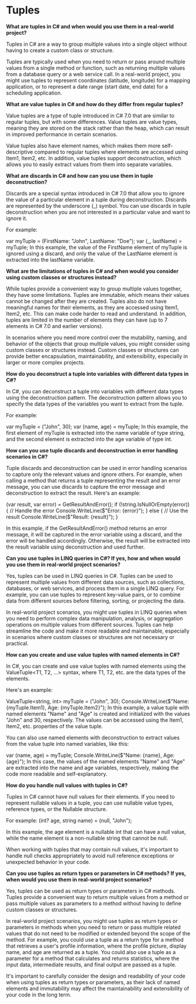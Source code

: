 # Tuples

**What are tuples in C# and when would you use them in a real-world project?**

Tuples in C# are a way to group multiple values into a single object without having to create a custom class or structure.

Tuples are typically used when you need to return or pass around multiple values from a single method or function, such as returning 
multiple values from a database query or a web service call. In a real-world project, you might use tuples to represent coordinates 
(latitude, longitude) for a mapping application, or to represent a date range (start date, end date) for a scheduling application.

**What are value tuples in C# and how do they differ from regular tuples?**

Value tuples are a type of tuple introduced in C# 7.0 that are similar to regular tuples, but with some differences. Value tuples are value types,
meaning they are stored on the stack rather than the heap, which can result in improved performance in certain scenarios.

Value tuples also have element names, which makes them more self-descriptive compared to regular tuples where elements are accessed using Item1, 
Item2, etc. In addition, value tuples support deconstruction, which allows you to easily extract values from them into separate variables.

**What are discards in C# and how can you use them in tuple deconstruction?**

Discards are a special syntax introduced in C# 7.0 that allow you to ignore the value of a particular element in a tuple during deconstruction. 
Discards are represented by the underscore (_) symbol. You can use discards in tuple deconstruction when you are not interested in a particular 
value and want to ignore it.

For example:

var myTuple = (FirstName: "John", LastName: "Doe");
var (_, lastName) = myTuple;
In this example, the value of the FirstName element of myTuple is ignored using a discard, and only the value of the LastName element is 
extracted into the lastName variable.

**What are the limitations of tuples in C# and when would you consider using custom classes or structures instead?**

While tuples provide a convenient way to group multiple values together, they have some limitations.
Tuples are immutable, which means their values cannot be changed after they are created. Tuples also do not have meaningful names for 
their elements, as they are accessed using Item1, Item2, etc. This can make code harder to read and understand.
In addition, tuples are limited in the number of elements they can have (up to 7 elements in C# 7.0 and earlier versions).

In scenarios where you need more control over the mutability, naming, and behavior of the objects that group multiple values, 
you might consider using custom classes or structures instead. Custom classes or structures can provide better encapsulation, maintainability, 
and extensibility, especially in larger or more complex projects.

**How do you deconstruct a tuple into variables with different data types in C#?**

In C#, you can deconstruct a tuple into variables with different data types using the deconstruction pattern. 
The deconstruction pattern allows you to specify the data types of the variables you want to extract from the tuple.

For example:

var myTuple = ("John", 30);
var (name, age) = myTuple;
In this example, the first element of myTuple is extracted into the name variable of type string, 
and the second element is extracted into the age variable of type int.

**How can you use tuple discards and deconstruction in error handling scenarios in C#?**

Tuple discards and deconstruction can be used in error handling scenarios to capture only the relevant values and ignore others. 
For example, when calling a method that returns a tuple representing the result and an error message, you can use discards to capture the error
message and deconstruction to extract the result. Here's an example:

(var result, var error) = GetResultAndError();
if (!string.IsNullOrEmpty(error))
{
    // Handle the error
    Console.WriteLine($"Error: {error}");
}
else
{
    // Use the result
    Console.WriteLine($"Result: {result}");
}

In this example, if the GetResultAndError() method returns an error message, it will be captured in the error variable using a discard, 
and the error will be handled accordingly. Otherwise, the result will be extracted into the result variable using deconstruction and used further.

**Can you use tuples in LINQ queries in C#? If yes, how and when would you use them in real-world project scenarios?**

Yes, tuples can be used in LINQ queries in C#. Tuples can be used to represent multiple values from different data sources, such as collections,
databases, or web services, and process them in a single LINQ query. For example, you can use tuples to represent key-value pairs, 
or to combine data from different sources before filtering, sorting, or projecting the data.

In real-world project scenarios, you might use tuples in LINQ queries when you need to perform complex data manipulation, analysis, 
or aggregation operations on multiple values from different sources. Tuples can help streamline the code and make it more readable and 
maintainable, especially in scenarios where custom classes or structures are not necessary or practical.

**How can you create and use value tuples with named elements in C#?**

In C#, you can create and use value tuples with named elements using the ValueTuple<T1, T2, ...> syntax, where T1, T2, etc. 
are the data types of the elements.

Here's an example:

ValueTuple<string, int> myTuple = ("John", 30);
Console.WriteLine($"Name: {myTuple.Item1}, Age: {myTuple.Item2}");
In this example, a value tuple with named elements "Name" and "Age" is created and initialized with the values "John" and 30, respectively.
The values can be accessed using the Item1, Item2, etc. properties of the value tuple.



You can also use named elements with deconstruction to extract values from the value tuple into named variables, like this:

var (name, age) = myTuple;
Console.WriteLine($"Name: {name}, Age: {age}");
In this case, the values of the named elements "Name" and "Age" are extracted into the name and age variables, respectively, 
making the code more readable and self-explanatory.

**How do you handle null values with tuples in C#?**

Tuples in C# cannot have null values for their elements. If you need to represent nullable values in a tuple, you can use nullable value types,
reference types, or the Nullable<T> structure.

For example:
(int? age, string name) = (null, "John");

In this example, the age element is a nullable int that can have a null value, while the name element is a non-nullable string that cannot be null.

When working with tuples that may contain null values, it's important to handle null checks appropriately to avoid null reference exceptions
or unexpected behavior in your code.

**Can you use tuples as return types or parameters in C# methods? If yes, when would you use them in real-world project scenarios?**

Yes, tuples can be used as return types or parameters in C# methods. Tuples provide a convenient way to return multiple values from a method
or pass multiple values as parameters to a method without having to define custom classes or structures.

In real-world project scenarios, you might use tuples as return types or parameters in methods when you need to return or 
pass multiple related values that do not need to be modified or extended beyond the scope of the method. 
For example, you could use a tuple as a return type for a method that retrieves a user's profile information, where the profile picture, 
display name, and age are returned as a tuple. You could also use a tuple as a parameter for a method that calculates and returns statistics, 
where the input data, intermediate results, and final output are passed as a tuple.

It's important to carefully consider the design and readability of your code when using tuples as return types or parameters, 
as their lack of named elements and immutability may affect the maintainability and extensibility of your code in the long term.
